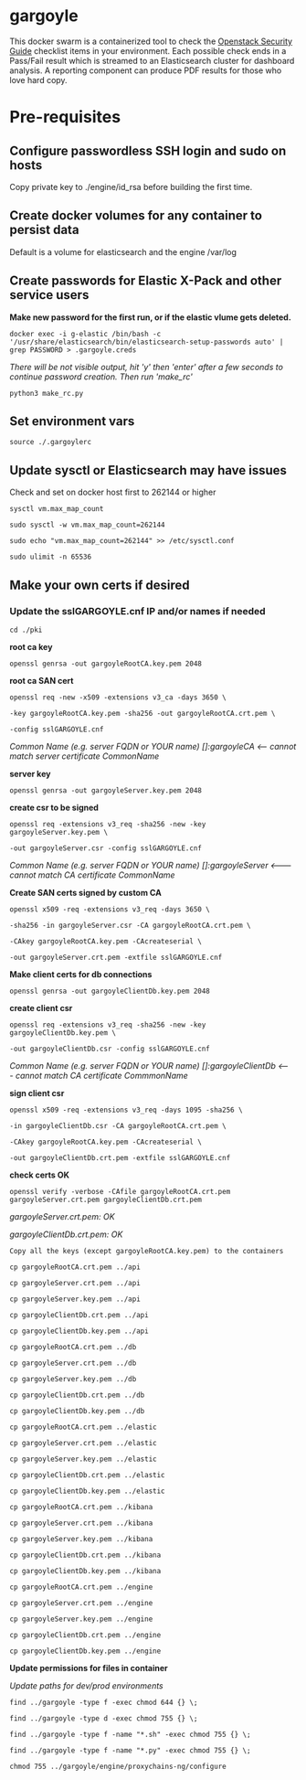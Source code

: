 # gargoyle

This docker swarm is a containerized tool to check the [Openstack Security Guide](https://docs.openstack.org/security-guide/) checklist items in your environment.
Each possible check ends in a Pass/Fail result which is streamed to an Elasticsearch cluster for dashboard analysis. A reporting component
can produce PDF results for those who love hard copy.

# Pre-requisites

## Configure passwordless SSH login and sudo on hosts

Copy private key to ./engine/id_rsa before building the first time.

## Create docker volumes for any container to persist data

Default is a volume for elasticsearch and the engine /var/log

## Create passwords for Elastic X-Pack and other service users

__Make new password for the first run, or if the elastic vlume gets deleted.__


`docker exec -i g-elastic /bin/bash -c '/usr/share/elasticsearch/bin/elasticsearch-setup-passwords auto' | grep PASSWORD > .gargoyle.creds`

*There will be not visible output, hit 'y' then 'enter' after a few seconds to continue password creation. Then run 'make_rc'*

`python3 make_rc.py`

## Set environment vars

`source ./.gargoylerc`

## Update sysctl or Elasticsearch may have issues

Check and set on docker host first to 262144 or higher

`sysctl vm.max_map_count`

`sudo sysctl -w vm.max_map_count=262144`

`sudo echo "vm.max_map_count=262144" >> /etc/sysctl.conf`

`sudo ulimit -n 65536`


## Make your own certs if desired


### Update the sslGARGOYLE.cnf IP and/or names if needed

`cd ./pki`

__root ca key__

`openssl genrsa -out gargoyleRootCA.key.pem 2048`

__root ca SAN cert__

`openssl req -new -x509 -extensions v3_ca -days 3650 \`

`-key gargoyleRootCA.key.pem -sha256 -out gargoyleRootCA.crt.pem \`

`-config sslGARGOYLE.cnf`

*Common Name (e.g. server FQDN or YOUR name) []:gargoyleCA   <-- cannot match server certificate CommonName*

__server key__

`openssl genrsa -out gargoyleServer.key.pem 2048`

__create csr to be signed__

`openssl req -extensions v3_req -sha256 -new -key gargoyleServer.key.pem \`

`-out gargoyleServer.csr -config sslGARGOYLE.cnf`

*Common Name (e.g. server FQDN or YOUR name) []:gargoyleServer   <--- cannot match CA certificate CommonName*

__Create SAN certs signed by custom CA__

`openssl x509 -req -extensions v3_req -days 3650 \`

`-sha256 -in gargoyleServer.csr -CA gargoyleRootCA.crt.pem \`

`-CAkey gargoyleRootCA.key.pem -CAcreateserial \`

`-out gargoyleServer.crt.pem -extfile sslGARGOYLE.cnf`

__Make client certs for db connections__

`openssl genrsa -out gargoyleClientDb.key.pem 2048`

__create client csr__

`openssl req -extensions v3_req -sha256 -new -key gargoyleClientDb.key.pem \`

`-out gargoyleClientDb.csr -config sslGARGOYLE.cnf`

*Common Name (e.g. server FQDN or YOUR name) []:gargoyleClientDb  <--- cannot match CA certificate CommmonName*

__sign client csr__

`openssl x509 -req -extensions v3_req -days 1095 -sha256 \`

`-in gargoyleClientDb.csr -CA gargoyleRootCA.crt.pem \`

`-CAkey gargoyleRootCA.key.pem -CAcreateserial \`

`-out gargoyleClientDb.crt.pem -extfile sslGARGOYLE.cnf`

__check certs OK__

`openssl verify -verbose -CAfile gargoyleRootCA.crt.pem gargoyleServer.crt.pem gargoyleClientDb.crt.pem`

*gargoyleServer.crt.pem: OK*

*gargoyleClientDb.crt.pem: OK*

`Copy all the keys (except gargoyleRootCA.key.pem) to the containers`

`cp gargoyleRootCA.crt.pem ../api`

`cp gargoyleServer.crt.pem ../api`

`cp gargoyleServer.key.pem ../api`

`cp gargoyleClientDb.crt.pem ../api`

`cp gargoyleClientDb.key.pem ../api`

`cp gargoyleRootCA.crt.pem ../db`

`cp gargoyleServer.crt.pem ../db`

`cp gargoyleServer.key.pem ../db`

`cp gargoyleClientDb.crt.pem ../db`

`cp gargoyleClientDb.key.pem ../db`

`cp gargoyleRootCA.crt.pem ../elastic`

`cp gargoyleServer.crt.pem ../elastic`

`cp gargoyleServer.key.pem ../elastic`

`cp gargoyleClientDb.crt.pem ../elastic`

`cp gargoyleClientDb.key.pem ../elastic`

`cp gargoyleRootCA.crt.pem ../kibana`

`cp gargoyleServer.crt.pem ../kibana`

`cp gargoyleServer.key.pem ../kibana`

`cp gargoyleClientDb.crt.pem ../kibana`

`cp gargoyleClientDb.key.pem ../kibana`

`cp gargoyleRootCA.crt.pem ../engine`

`cp gargoyleServer.crt.pem ../engine`

`cp gargoyleServer.key.pem ../engine`

`cp gargoyleClientDb.crt.pem ../engine`

`cp gargoyleClientDb.key.pem ../engine`

__Update permissions for files in container__

*Update paths for dev/prod environments*

`find ../gargoyle -type f -exec chmod 644 {} \;`

`find ../gargoyle -type d -exec chmod 755 {} \;`

`find ../gargoyle -type f -name "*.sh" -exec chmod 755 {} \;`

`find ../gargoyle -type f -name "*.py" -exec chmod 755 {} \;`

`chmod 755 ../gargoyle/engine/proxychains-ng/configure`

